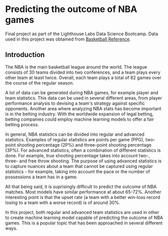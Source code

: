 # Predicting the outcome of NBA games
Final project as part of the Lighthouse Labs Data Science Bootcamp. Data used in this project was obtained from [Basketball Reference](https://www.basketball-reference.com/).

## Introduction 
The NBA is the main basketball league around the world. The league consists of 30 teams divided into two conferences, and a team plays every other team at least twice. Overall, each team plays a total of 82 games over the course of the regular season. 

A lot of data can be generated during NBA games, for example player and team statistics. This data can be used in several different areas, from player performance analysis to devising a team's strategy against specific opponents. Another area where analyzing NBA stats has become important is in the betting industry. With the worldwide expansion of legal betting, betting companies could employ machine learning models to offer a fair betting process. 

In general, NBA statistics can be divided into regular and advanced statistics. Examples of regular statistics are points per game (PPG), two-point shooting percentage (2P%) and three-point shooting percentage (3P%). For advanced statistics, often a combination of different statistics is done. For example, true shooting percentage takes into account two-, three- and free throw shooting. The purpose of using advanced statistics is to capture nuances about a team that cannot be captured using regular statistics - for example, taking into account the pace or the number of possessions a team has in a game.

All that being said, it is suprisingly difficult to predict the outcome of NBA matches. Most models have similar performance at about 65-72%. Another interesting point is that the upset rate (a team with a better win-loss record losing to a team with a worse record) is of around 30%. 

In this project, both regular and advanced team statistics are used in other to create machine learning model capable of predicting the outcome of NBA games. This is a popular topic that has been approached in several different ways. 